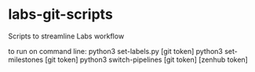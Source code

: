 # labs-git-scripts
Scripts to streamline Labs workflow

to run on command line:
python3 set-labels.py [git token]
python3 set-milestones [git token]
python3 switch-pipelines [git token] [zenhub token]
